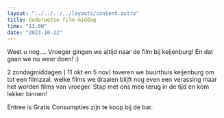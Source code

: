 ```yaml
---
layout: "../../../../layouts/content.astro"
title: Ouderwetse film middag
time: "13.00"
date: "2023-10-22"
---
```


Weet u nog....
Vroeger gingen we altijd naar de film bij keijenburg!
En dat gaan we nu weer doen! :)

2 zondagmiddagen  ( 11 okt en 5 nov) toveren we buurthuis keijenburg om tot een filmzaal.
welke films we draaien blijft nog even een verassing maar het worden films van vroeger.
Stap met ons mee terug in de tijd en kom lekker binnen!

Entree is Gratis
Consumpties zijn te koop bij de bar.
